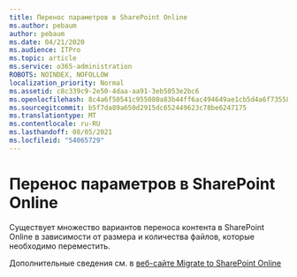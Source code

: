 ```yaml
---
title: Перенос параметров в SharePoint Online
ms.author: pebaum
author: pebaum
ms.date: 04/21/2020
ms.audience: ITPro
ms.topic: article
ms.service: o365-administration
ROBOTS: NOINDEX, NOFOLLOW
localization_priority: Normal
ms.assetid: c8c339c9-2e50-4daa-aa91-3eb5053e2bc6
ms.openlocfilehash: 8c4a6f50541c955080a83b44ff6ac494649ae1cb5d4a6f735584bcc769be61ec
ms.sourcegitcommit: b5f7da89a650d2915dc652449623c78be6247175
ms.translationtype: MT
ms.contentlocale: ru-RU
ms.lasthandoff: 08/05/2021
ms.locfileid: "54065729"
---
```

# <a name="migrate-options-to-sharepoint-online"></a>Перенос параметров в SharePoint Online

Существует множество вариантов переноса контента в SharePoint Online в зависимости от размера и количества файлов, которые необходимо переместить.
  
Дополнительные сведения см. в [веб-сайте Migrate to SharePoint Online](https://go.microsoft.com/fwlink/?linkid-2022029)
  

